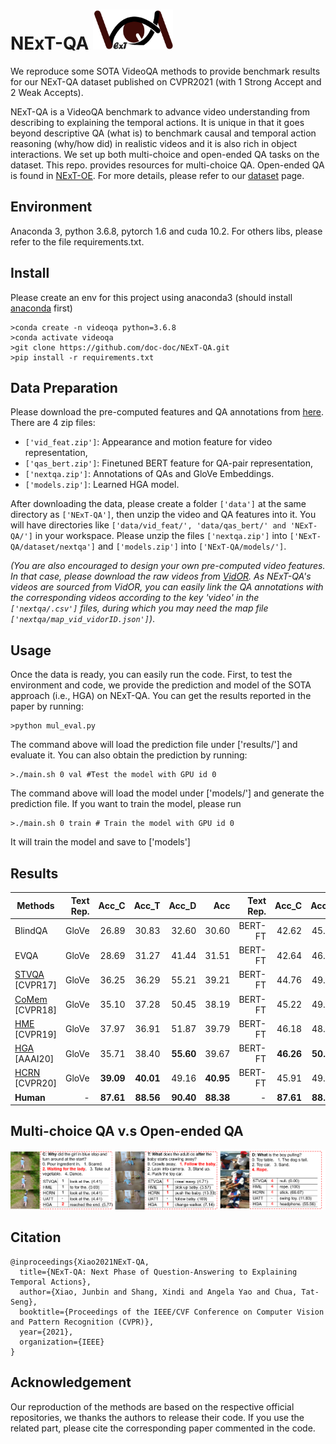 # NExT-QA <img src="images/logo.png" height="64" width="128">

We reproduce some SOTA VideoQA methods to provide benchmark results for our NExT-QA dataset published on CVPR2021 (with 1 Strong Accept and 2 Weak Accepts). 

NExT-QA is a VideoQA benchmark to advance video understanding from describing to explaining the temporal actions. It is unique in that it goes beyond descriptive QA (what is) to benchmark causal and temporal action reasoning (why/how did) in realistic videos and it is also rich in object interactions. We set up both multi-choice and open-ended QA tasks on the dataset. This repo. provides resources for multi-choice QA. Open-ended QA is found in [NExT-OE](https://github.com/doc-doc/NExT-OE). For more details, please refer to our [dataset](https://github.com/doc-doc/NExT-QA) page.

## Environment

Anaconda 3, python 3.6.8, pytorch 1.6 and cuda 10.2. For others libs, please refer to the file requirements.txt.

## Install
Please create an env for this project using anaconda3 (should install [anaconda](https://docs.anaconda.com/anaconda/install/linux/) first)
```
>conda create -n videoqa python=3.6.8
>conda activate videoqa
>git clone https://github.com/doc-doc/NExT-QA.git
>pip install -r requirements.txt
```
## Data Preparation
Please download the pre-computed features and QA annotations from [here](https://drive.google.com/drive/folders/1gKRR2es8-gRTyP25CvrrVtV6aN5UxttF?usp=sharing). There are 4 zip files: 
- ```['vid_feat.zip']```: Appearance and motion feature for video representation, 
- ```['qas_bert.zip']```: Finetuned BERT feature for QA-pair representation, 
- ```['nextqa.zip']```: Annotations of QAs and GloVe Embeddings. 
- ```['models.zip']```: Learned HGA model. 

After downloading the data, please create a folder ```['data']``` at the same directory as ```['NExT-QA']```, then unzip the video and QA features into it. You will have directories like ```['data/vid_feat/', 'data/qas_bert/' and 'NExT-QA/']``` in your workspace. Please unzip the files ```['nextqa.zip']``` into ```['NExT-QA/dataset/nextqa']``` and ```['models.zip']``` into ```['NExT-QA/models/']```. 

*(You are also encouraged to design your own pre-computed video features. In that case, please download the raw videos from [VidOR](https://xdshang.github.io/docs/vidor.html). As NExT-QA's videos are sourced from VidOR, you can easily link the QA annotations with the corresponding videos according to the key 'video' in the ```['nextqa/.csv']``` files, during which you may need the map file ```['nextqa/map_vid_vidorID.json']```)*.


## Usage
Once the data is ready, you can easily run the code. First, to test the environment and code, we provide the prediction and model of the SOTA approach (i.e., HGA) on NExT-QA. 
You can get the results reported in the paper by running: 
```
>python mul_eval.py
```
The command above will load the prediction file under ['results/'] and evaluate it. 
You can also obtain the prediction by running: 
```
>./main.sh 0 val #Test the model with GPU id 0
```
The command above will load the model under ['models/'] and generate the prediction file.
If you want to train the model, please run
```
>./main.sh 0 train # Train the model with GPU id 0
```
It will train the model and save to ['models']
## Results
| Methods                  | Text Rep. | Acc_C | Acc_T | Acc_D | Acc | Text Rep. | Acc_C | Acc_T | Acc_D | Acc   |
| -------------------------| --------: | ----: | ----: | ----: | ---:| --------: | ----: | ----: | ----: | ----: |
| BlindQA                  |   GloVe   | 26.89 | 30.83 | 32.60 | 30.60 | BERT-FT | 42.62 | 45.53 | 43.89 | 43.76 |
| EVQA                     |   GloVe   | 28.69 | 31.27 | 41.44 | 31.51 | BERT-FT | 42.64 | 46.34 | 45.82 | 44.24 |
| [STVQA](https://openaccess.thecvf.com/content_cvpr_2017/papers/Jang_TGIF-QA_Toward_Spatio-Temporal_CVPR_2017_paper.pdf) [CVPR17]  |   GloVe   | 36.25 | 36.29 | 55.21 | 39.21 | BERT-FT | 44.76 | 49.26 | 55.86 | 47.94 |
| [CoMem](https://openaccess.thecvf.com/content_cvpr_2018/CameraReady/1924.pdf) [CVPR18]  |   GloVe   | 35.10 | 37.28 | 50.45 | 38.19 | BERT-FT | 45.22 | 49.07 | 55.34 | 48.04 |
| [HME](https://openaccess.thecvf.com/content_CVPR_2019/papers/Fan_Heterogeneous_Memory_Enhanced_Multimodal_Attention_Model_for_Video_Question_Answering_CVPR_2019_paper.pdf) [CVPR19]    |   GloVe   | 37.97 | 36.91 | 51.87 | 39.79 | BERT-FT | 46.18 | 48.20 | 58.30 | 48.72 |
| [HGA](https://ojs.aaai.org//index.php/AAAI/article/view/6767) [AAAI20]    |   GloVe   | 35.71 | 38.40 | **55.60** | 39.67 | BERT-FT | **46.26** | **50.74** | **59.33** | **49.74** |
| [HCRN](https://openaccess.thecvf.com/content_CVPR_2020/papers/Le_Hierarchical_Conditional_Relation_Networks_for_Video_Question_Answering_CVPR_2020_paper.pdf) [CVPR20]   |   GloVe   | **39.09** | **40.01** | 49.16 | **40.95** | BERT-FT | 45.91 | 49.26 | 53.67 | 48.20 |
| **Human**                |    -      | **87.61** | **88.56** | **90.40** | **88.38** |  -  | **87.61** | **88.56** | **90.40** | **88.38** |
## Multi-choice QA v.s Open-ended QA
![vis mc_oe](./images/res-mc-oe.png)
## Citation
```
@inproceedings{Xiao2021NExT-QA,
  title={NExT-QA: Next Phase of Question-Answering to Explaining Temporal Actions},
  author={Xiao, Junbin and Shang, Xindi and Angela Yao and Chua, Tat-Seng},
  booktitle={Proceedings of the IEEE/CVF Conference on Computer Vision and Pattern Recognition (CVPR)},
  year={2021},
  organization={IEEE}
}
```
## Acknowledgement
Our reproduction of the methods are based on the respective official repositories, we thanks the authors to release their code. If you use the related part, please cite the corresponding paper commented in the code.
